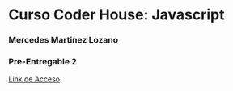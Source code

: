 # Curso Coder House: Javascript

### Mercedes Martinez Lozano

### Pre-Entregable 2

[Link de Acceso](https://mechimocha.github.io/javascript)